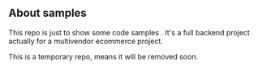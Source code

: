 
## About samples

This repo is just to show some code samples . It's a full backend project actually for a multivendor ecommerce project.

This is a temporary repo, means it will be removed soon.
